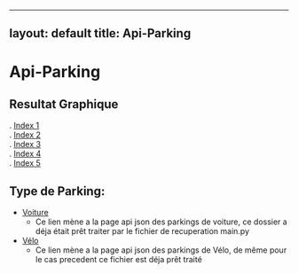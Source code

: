 
---
layout: default
title: Api-Parking
---

# Api-Parking  
## Resultat Graphique  
. [Index 1](https://twilhem.github.io/Api-Parking/Index.html)  
. [Index 2](https://twilhem.github.io/Api-Parking/Index2.html)  
. [Index 3](https://twilhem.github.io/Api-Parking/Index3.html)  
. [Index 4](https://twilhem.github.io/Api-Parking/Index4.html)  
. [Index 5](https://twilhem.github.io/Api-Parking/Index5.html)
## Type de Parking:  
- [Voiture](https://twilhem.github.io/Api-Parking/SAE-Car.json)  
  - Ce lien mène a la page api json des parkings de voiture, ce dossier a déja était prêt traiter par le fichier de recuperation main.py
- [Vélo](https://twilhem.github.io/Api-Parking/SAE-Bike.json)  
  - Ce lien mène a la page api json des parkings de Vélo, de même pour le cas precedent ce fichier est déja prêt traité



